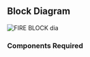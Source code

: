 ## Block Diagram
![FIRE BLOCK dia](https://user-images.githubusercontent.com/93757351/154833477-f6075c2b-b5b8-4cf8-9745-39f30f32dd05.JPG)

### Components Required

